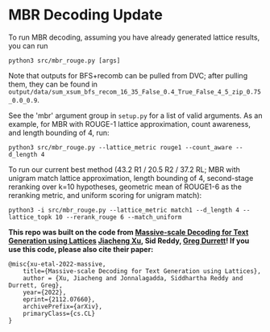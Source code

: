 # MBR Decoding Update

To run MBR decoding, assuming you have already generated lattice results, you can run
```
python3 src/mbr_rouge.py [args]
```
Note that outputs for BFS+recomb can be pulled from DVC; after pulling them, they can be found in `output/data/sum_xsum_bfs_recom_16_35_False_0.4_True_False_4_5_zip_0.75_0.0_0.9`.

See the 'mbr' argument group in `setup.py` for a list of valid arguments. As an example, for MBR with ROUGE-1 lattice approximation, count awareness, and length bounding of 4, run:
```
python3 src/mbr_rouge.py --lattice_metric rouge1 --count_aware --d_length 4
```
To run our current best method (43.2 R1 / 20.5 R2 / 37.2 RL; MBR with unigram match lattice approximation, length bounding of 4, second-stage reranking over k=10 hypotheses, geometric mean of ROUGE1-6 as the reranking metric, and uniform scoring for unigram match):
```
python3 -i src/mbr_rouge.py --lattice_metric match1 --d_length 4 --lattice_topk 10 --rerank_rouge 6 --match_uniform
```

**This repo was built on the code from [Massive-scale Decoding for Text Generation using Lattices](https://arxiv.org/abs/2112.07660)
[Jiacheng Xu](https://jiacheng-xu.github.io/), Sid Reddy, [Greg Durrett](https://www.cs.utexas.edu/~gdurrett/)! If you use this code, please also cite their paper:**
```
@misc{xu-etal-2022-massive,
    title={Massive-scale Decoding for Text Generation using Lattices},
    author = {Xu, Jiacheng and Jonnalagadda, Siddhartha Reddy and Durrett, Greg},
    year={2022},
    eprint={2112.07660},
    archivePrefix={arXiv},
    primaryClass={cs.CL}
}
```
